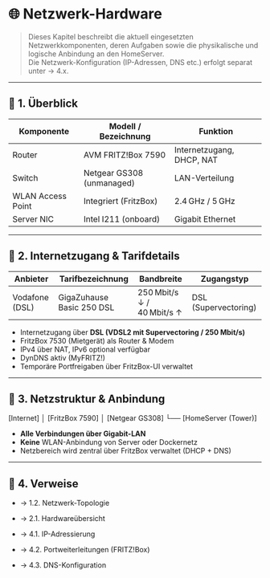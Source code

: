 # 🌐 Netzwerk-Hardware

> Dieses Kapitel beschreibt die aktuell eingesetzten Netzwerkkomponenten, deren Aufgaben sowie die physikalische und logische Anbindung an den HomeServer.  
> Die Netzwerk-Konfiguration (IP-Adressen, DNS etc.) erfolgt separat unter → 4.x.

---

## 🧠 1. Überblick

| Komponente           | Modell / Bezeichnung               | Funktion                    |
|----------------------|------------------------------------|-----------------------------|
| Router               | AVM FRITZ!Box 7590                 | Internetzugang, DHCP, NAT   |
| Switch               | Netgear GS308 (unmanaged)          | LAN-Verteilung              |
| WLAN Access Point    | Integriert (FritzBox)              | 2.4 GHz / 5 GHz             |
| Server NIC           | Intel I211 (onboard)               | Gigabit Ethernet            |

---

## 📡 2. Internetzugang & Tarifdetails

| Anbieter       | Tarifbezeichnung             | Bandbreite           | Zugangstyp  |
|----------------|------------------------------|----------------------|-------------|
| Vodafone (DSL) | GigaZuhause Basic 250 DSL    | 250 Mbit/s ↓ / 40 Mbit/s ↑ | DSL (Supervectoring) |

- Internetzugang über **DSL (VDSL2 mit Supervectoring / 250 Mbit/s)**
- FritzBox 7530 (Mietgerät) als Router & Modem
- IPv4 über NAT, IPv6 optional verfügbar
- DynDNS aktiv (MyFRITZ!)
- Temporäre Portfreigaben über FritzBox-UI verwaltet

---

## 🔌 3. Netzstruktur & Anbindung

[Internet]
   │
[FritzBox 7590]
   │
[Netgear GS308]
   └── [HomeServer (Tower)]
   
- **Alle Verbindungen über Gigabit-LAN**    
- **Keine** WLAN-Anbindung von Server oder Dockernetz    
- Netzbereich wird zentral über FritzBox verwaltet (DHCP + DNS)    
    

---

## 🔗 4. Verweise

- → 1.2. Netzwerk-Topologie
    
- → 2.1. Hardwareübersicht
    
- → 4.1. IP-Adressierung
    
- → 4.2. Portweiterleitungen (FRITZ!Box)
    
- → 4.3. DNS-Konfiguration